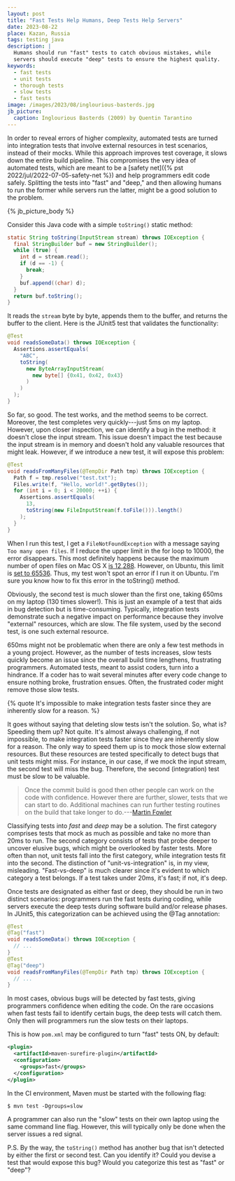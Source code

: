 ```yaml
---
layout: post
title: "Fast Tests Help Humans, Deep Tests Help Servers"
date: 2023-08-22
place: Kazan, Russia
tags: testing java
description: |
  Humans should run "fast" tests to catch obvious mistakes, while
  servers should execute "deep" tests to ensure the highest quality.
keywords:
  - fast tests
  - unit tests
  - thorough tests
  - slow tests
  - fast tests
image: /images/2023/08/inglourious-basterds.jpg
jb_picture:
  caption: Inglourious Basterds (2009) by Quentin Tarantino
---
```


In order to reveal errors of higher complexity, automated tests are
turned into integration tests that involve external resources in test
scenarios, instead of their mocks. While this approach improves test
coverage, it slows down the entire build pipeline. This compromises
the very idea of automated tests, which are meant to be a
[safety net]({% pst 2022/jul/2022-07-05-safety-net %})
and help programmers edit code safely. Splitting the tests into "fast"
and "deep," and then allowing humans to run the former while servers
run the latter, might be a good solution to the problem.

<!--more-->

{% jb_picture_body %}

Consider this Java code with a simple `toString()` static method:

```java
static String toString(InputStream stream) throws IOException {
  final StringBuilder buf = new StringBuilder();
  while (true) {
    int d = stream.read();
    if (d == -1) {
      break;
    }
    buf.append((char) d);
  }
  return buf.toString();
}
```

It reads the `stream` byte by byte, appends them to the buffer, and
returns the buffer to the client. Here is the JUnit5 test that validates
the functionality:

```java
@Test
void readsSomeData() throws IOException {
  Assertions.assertEquals(
    "ABC",
    toString(
      new ByteArrayInputStream(
        new byte[] {0x41, 0x42, 0x43}
      )
    )
  );
}
```

So far, so good. The test works, and the method seems to be correct. Moreover, the test
completes very quickly---just 5ms on my laptop. However, upon closer
inspection, we can identify a bug in the method: it doesn't close the
input stream. This issue doesn't impact the test because the input
stream is in memory and doesn't hold any valuable resources that might leak.
However, if we introduce a new test, it will expose this problem:

```java
@Test
void readsFromManyFiles(@TempDir Path tmp) throws IOException {
  Path f = tmp.resolve("test.txt");
  Files.write(f, "Hello, world!".getBytes());
  for (int i = 0; i < 20000; ++i) {
    Assertions.assertEquals(
      13,
      toString(new FileInputStream(f.toFile())).length()
    );
  }
}
```

When I run this test, I get a `FileNotFoundException` with a message saying
`Too many open files`. If I reduce the upper limit in the for loop to 10000,
the error disappears. This most definitely happens because the maximum number of open files
on Mac OS X [is 12,288](https://superuser.com/a/443168). However, on Ubuntu,
this limit is [set to 65536](https://askubuntu.com/questions/1049058). Thus, my test
won't spot an error if I run it on Ubuntu. I'm sure you know how to fix this error in the toString() method.

Obviously, the second test is much slower than the first one, taking
650ms on my laptop (130 times slower!). This is just an example of a test that
aids in bug detection but is time-consuming. Typically, integration tests
demonstrate such a negative impact on performance because they involve "external"
resources, which are slow. The file system, used by the second test, is one such external resource.

650ms might not be problematic when there are only a few test methods in
a young project. However, as the number of tests increases, slow tests
quickly become an issue since the overall build time lengthens, frustrating
programmers. Automated tests, meant to assist coders, turn into a hindrance.
If a coder has to wait several minutes after every code change to ensure nothing broke,
frustration ensues. Often, the frustrated coder might remove those slow tests.

{% quote It's impossible to make integration tests faster since they are inherently slow for a reason. %}

It goes without saying that deleting slow tests isn't the solution.
So, what is? Speeding them up? Not quite. It's almost always challenging,
if not impossible, to make integration tests faster since they are inherently
slow for a reason. The only way to speed them up is to mock those slow
external resources. But these resources are tested specifically to detect
bugs that unit tests might miss. For instance, in our case, if we mock
the input stream, the second test will miss the bug. Therefore, the
second (integration) test must be slow to be valuable.

> Once the commit build is good then other people can work on the code with confidence. However there are further, slower, tests that we can start to do. Additional machines can run further testing routines on the build that take longer to do.---[Martin Fowler](https://martinfowler.com/articles/continuousIntegration.html)

Classifying tests into _fast_ and _deep_ may be a solution. The first category comprises
tests that mock as much as possible and take no more than 20ms to run.
The second category consists of tests that probe deeper to uncover elusive bugs,
which might be overlooked by faster tests. More often than not, unit tests
fall into the first category, while integration tests fit into the second.
The distinction of "unit-vs-integration" is, in my view, misleading. "Fast-vs-deep"
is much clearer since it's evident to which category a test belongs.
If a test takes under 20ms, it's fast; if not, it's deep.

Once tests are designated as either fast or deep, they should be run in two
distinct scenarios: programmers run the fast tests during coding,
while servers execute the deep tests during software build and/or release phases.
In JUnit5, this categorization can be achieved using the @Tag annotation:

```java
@Test
@Tag("fast")
void readsSomeData() throws IOException {
  // ...
}
@Test
@Tag("deep")
void readsFromManyFiles(@TempDir Path tmp) throws IOException {
  // ...
}
```

In most cases, obvious bugs will be detected by fast tests, giving programmers
confidence when editing the code. On the rare occasions when fast tests
fail to identify certain bugs, the deep tests will catch them. Only then
will programmers run the slow tests on their laptops.

This is how `pom.xml` may be configured to turn "fast" tests ON, by default:

```xml
<plugin>
  <artifactId>maven-surefire-plugin</artifactId>
  <configuration>
    <groups>fast</groups>
  </configuration>
</plugin>
```

In the CI environment, Maven must be started with the following flag:

```
$ mvn test -Dgroups=slow
```

A programmer can also run the "slow" tests on their own laptop using
the same command line flag. However, this will typically only be done
when the server issues a red signal.

P.S. By the way, the `toString()` method has another bug that
isn't detected by either the first or second test. Can you identify it?
Could you devise a test that would expose this bug?
Would you categorize this test as "fast" or "deep"?

